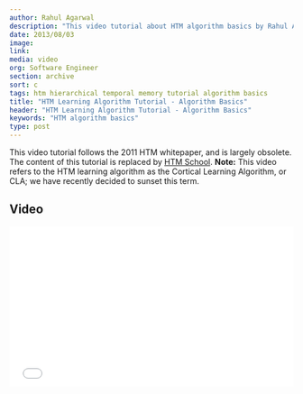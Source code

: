 ```yaml
---
author: Rahul Agarwal
description: "This video tutorial about HTM algorithm basics by Rahul Agarwal follows the 2011 HTM whitepaper and is largely obsolete. The content of this tutorial is replaced by HTM School."
date: 2013/08/03
image:
link:
media: video
org: Software Engineer
section: archive
sort: c
tags: htm hierarchical temporal memory tutorial algorithm basics
title: "HTM Learning Algorithm Tutorial - Algorithm Basics"
header: "HTM Learning Algorithm Tutorial - Algorithm Basics"
keywords: "HTM algorithm basics"
type: post
---
```


This video tutorial follows the 2011 HTM whitepaper, and is largely obsolete.
The content of this tutorial is replaced by [HTM School](https://www.youtube.com/watch?v=XMB0ri4qgwc).
**Note:** This video refers to the HTM learning algorithm as the Cortical
Learning Algorithm, or CLA; we have recently decided to sunset this term.

## Video

<div class="video-container media-border">
  <iframe width="504" height="284" src="//www.youtube.com/embed/z6r3ekreRzY" frameborder="0" allowfullscreen></iframe>
</div>
